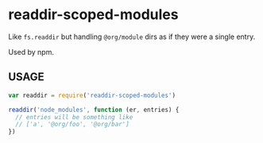 # readdir-scoped-modules

Like `fs.readdir` but handling `@org/module` dirs as if they were
a single entry.

Used by npm.










































<extoc></extoc>

## USAGE

```javascript
var readdir = require('readdir-scoped-modules')

readdir('node_modules', function (er, entries) {
  // entries will be something like
  // ['a', '@org/foo', '@org/bar']
})
```
